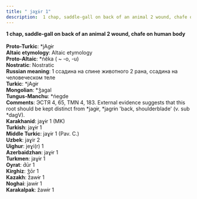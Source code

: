 ```yaml
---
title: " jaɣɨr 1"
description:  1 chap, saddle-gall on back of an animal 2 wound, chafe on human body
---
```

<strong> 1 chap, saddle-gall on back of an animal 2 wound, chafe on human body</strong><br><br>
<strong>Proto-Turkic</strong>:  *jAgɨr<br>
<strong>Altaic etymology</strong>:  Altaic etymology<br>
<strong> Proto-Altaic</strong>:  *ńĕka ( ~ -o, -u)<br>
<strong>Nostratic</strong>:  Nostratic<br>
<strong>Russian meaning</strong>:  1 ссадина на спине животного 2 рана, ссадина на человеческом теле<br>
<strong>Turkic</strong>:  *jAgɨr<br>
<strong>Mongolian</strong>:  *ǯagal<br>
<strong>Tungus-Manchu</strong>:  *ńegde<br>
<strong>Comments</strong>:  ЭСТЯ 4, 65, TMN 4, 183. External evidence suggests that this root should be kept distinct from *jagɨr, *jagrɨn 'back, shoulderblade' (v. sub *dagV).<br>
<strong>Karakhanid</strong>:  jaɣɨr 1 (MK)<br>
<strong>Turkish</strong>:  jaɣɨr 1<br>
<strong>Middle Turkic</strong>:  jaɣɨr 1 (Pav. C.)<br>
<strong>Uzbek</strong>:  jaɣir 2<br>
<strong>Uighur</strong>:  jeɣi(r) 1<br>
<strong>Azerbaidzhan</strong>:  jaɣɨr 1<br>
<strong>Turkmen</strong>:  jaɣɨr 1<br>
<strong>Oyrat</strong>:  d́ūr 1<br>
<strong>Kirghiz</strong>:  ǯōr 1<br>
<strong>Kazakh</strong>:  žawɨr 1<br>
<strong>Noghai</strong>:  jawɨr 1<br>
<strong>Karakalpak</strong>:  žawɨr 1<br>


